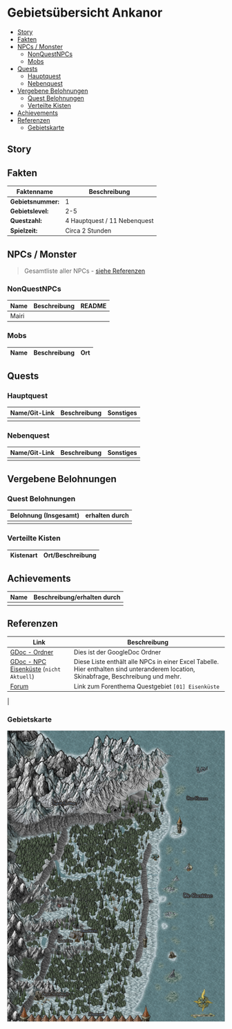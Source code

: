 # Gebietsübersicht Ankanor <!-- omit in toc -->


- [Story](#story)
- [Fakten](#fakten)
- [NPCs / Monster](#npcs--monster)
    - [NonQuestNPCs](#nonquestnpcs)
    - [Mobs](#mobs)
- [Quests](#quests)
    - [Hauptquest](#hauptquest)
    - [Nebenquest](#nebenquest)
- [Vergebene Belohnungen](#vergebene-belohnungen)
    - [Quest Belohnungen](#quest-belohnungen)
    - [Verteilte Kisten](#verteilte-kisten)
- [Achievements](#achievements)
- [Referenzen](#referenzen)
    - [Gebietskarte](#gebietskarte)

## Story

## Fakten

|Faktenname| Beschreibung|
|---|---|
|**Gebietsnummer:**|1  |
|**Gebietslevel:**|2-5  |
|**Questzahl:**|4 Hauptquest / 11 Nebenquest  |
|**Spielzeit:**|Circa 2 Stunden|

## NPCs / Monster

> Gesamtliste aller NPCs - [siehe Referenzen](#referenzen)

### NonQuestNPCs

|Name         | Beschreibung| README|
| ---------------- | ---| ---|
|Mairi|  | |

### Mobs

|Name         | Beschreibung| Ort|
| ---------------- | ---| ---|

## Quests

### Hauptquest

|Name/Git-Link         | Beschreibung| Sonstiges|
| ---------------- | ---|---|
| | |

### Nebenquest

|Name/Git-Link         | Beschreibung| Sonstiges|
| ---------------- | ---|---|
|  |   |

## Vergebene Belohnungen

### Quest Belohnungen

|Belohnung (Insgesamt)       | erhalten durch| 
| ---------------- | ---|
|  |  |


### Verteilte Kisten

|Kistenart | Ort/Beschreibung|
| --- | --- |


## Achievements

|Name | Beschreibung/erhalten durch|
| --- | --- |
|  |   |

## Referenzen

| Link           | Beschreibung|
| ---------------- | ---| 
|[GDoc - Ordner](https://drive.google.com/drive/folders/0B-4wSu3oC_hnfkF3Z2d1RjktOGxGMGVIZjNjY29NSDk1cE4tNVBCbHdMUWRERHBKLVBhNzQ) | Dies ist der GoogleDoc Ordner|
|[GDoc - NPC Eisenküste](https://docs.google.com/spreadsheets/d/1CPzWnv-ctPoIfWIPTYSVD8u0v45-Pg5osyw9VEzgqQg/edit) (`nicht Aktuell`) | Diese Liste enthält alle NPCs in einer Excel Tabelle. Hier enthalten sind unteranderem location, Skinabfrage, Beschreibung und mehr.|
|[Forum](https://faldoria.de/board/index.php?thread/391-01-eisenk%C3%BCste-aktuell/)| Link zum Forenthema Questgebiet `[01] Eisenküste`|
|

### Gebietskarte

![](gebietskarte_eisenkueste.png)